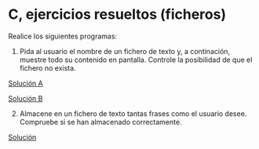 # C, ejercicios resueltos (ficheros)

Realice los siguientes programas:

1. Pida al usuario el nombre de un fichero de texto y, a continación, muestre todo su contenido en pantalla. Controle la posibilidad de que el fichero no exista.

[Solución A](./fi1a.c)

[Solución B](./fi1b.c)

2. Almacene en un fichero de texto tantas frases como el usuario desee. Compruebe si se han almacenado correctamente.

[Solución](./fi2.c)
